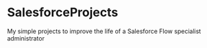 # SalesforceProjects
My simple projects to improve the life of a Salesforce Flow specialist administrator

